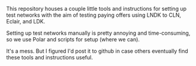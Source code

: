 This repository houses a couple little tools and instructions for setting up test networks with the aim of testing paying offers using LNDK to CLN, Eclair, and LDK.

Setting up test networks manually is pretty annoying and time-consuming, so we use Polar and scripts for setup (where we can).

It's a mess. But I figured I'd post it to github in case others eventually find these tools and instructions useful.
